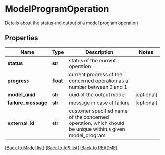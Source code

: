 # ModelProgramOperation

Details about the status and output of a model program operation
## Properties
Name | Type | Description | Notes
------------ | ------------- | ------------- | -------------
**status** | **str** | status of the current operation | 
**progress** | **float** | current progress of the concerned operation as a number between 0 and 1 | 
**model_uuid** | **str** | uuid of the output model | [optional] 
**failure_message** | **str** | message in case of failure | [optional] 
**external_id** | **str** | customer specified name of the concerned operation, which should be unique within a given model_program | 

[[Back to Model list]](../README.md#documentation-for-models) [[Back to API list]](../README.md#documentation-for-api-endpoints) [[Back to README]](../README.md)


